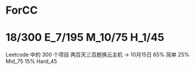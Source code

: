 # ForCC
# 18/300 E_7/195 M_10/75 H_1/45
Leetcode 中的 300 个项目 
两百天三百题换云主机 -> 10月15日 
65% 简单 25% Mid_75 15% Hard_45
